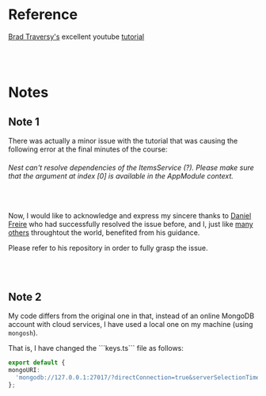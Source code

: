 <h1>Reference</h1>
<a href="https://www.traversymedia.com/">Brad Traversy's</a> excellent youtube <a href="https://www.youtube.com/watch?v=wqhNoDE6pb4">tutorial</a>

<br> <br>


<h1>Notes</h1>

<h2>Note 1</h2>

There was actually a minor issue with the tutorial that was causing the following error at the final minutes of the course:
<br>
<h6><em>Nest can't resolve dependencies of the ItemsService (?). Please make sure that the argument at index [0] is available in the AppModule context.</em></h6>
<br>

Now, I would like to acknowledge and express my sincere thanks to 
<a href="https://github.com/DanielFryy/NestJS-Crash-Course-TraversyMediaTutorial">Daniel Freire</a> who had successfully resolved the issue before, and I, just like 
<a href="https://stackoverflow.com/questions/56870498/nest-cant-resolve-dependencies-of-the-itemsservice-please-make-sure-that-t">many others</a> throughtout the world, benefited from his guidance.

<p>Please refer to his repository in order to fully grasp the issue.</p>

<br><br>

<h2>Note 2</h2>

My code differs from the original one in that, instead of an online MongoDB account with cloud services, I have used a local one on my machine (using ```mongosh```).
<p>
  That is, I have changed the ```keys.ts``` file as follows:

  ```typescript
export default {
  mongoURI:
    'mongodb://127.0.0.1:27017/?directConnection=true&serverSelectionTimeoutMS=2000&appName=mongosh+1.10.5',
};
```
</p>
